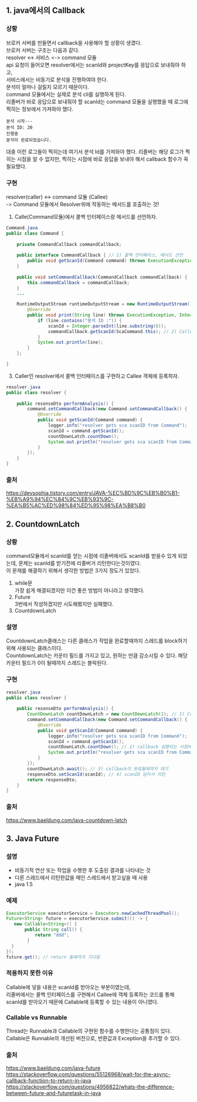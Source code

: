 ## 1. java에서의 Callback
### 상황
브로커 서버를 만들면서 callback을 사용해야 할 상황이 생겼다.   
브로커 서버는 구조는 다음과 같다.   
resolver <-> 서비스 <-> command 모듈   
api 요청이 들어오면 resolver에서는 scanId와 projectKey를 응답으로 보내줘야 하고,    
서비스에서는 비동기로 분석을 진행하여야 한다.   
분석이 얼마나 걸릴지 모르기 때문이다.   
command 모듈에서는 실제로 분석 cli를 실행하게 된다.   
리졸버가 바로 응답으로 보내줘야 할 scanId는 command 모듈을 실행했을 때 로그에 찍히는 정보에서 가져와야 했다. 
```shell
분석 시작---
분석 ID: 20
진행중
분석이 완료되었습니다.
```
대충 이런 로그들이 찍히는데 여기서 분석 Id를 가져와야 했다.
리졸버는 해당 로그가 찍히는 시점을 알 수 없지만, 찍히는 시점에 바로 응답을 보내야 해서 callback 함수가 꼭 필요했다.
### 구현
resolver(caller) <-> command 모듈 (Callee)   
-> Command 모듈에서 Resolver위에 작동하는 메서드를 호출하는 것!

1) Calle(Command모듈)에서 콜백 인터페이스랑 메서드를 선언하자.
```java
Command.java
public class Command {
    
    private CommandCallback commandCallback;
    
    public interface CommandCallback { // 1) 콜백 인터페이스, 메서드 선언
        public void getScanId(Command command) throws ExecutionException, InterruptedException;
    }
    
    public void setCommandCallback(CommandCallback commandCallback) { 
        this.commandCallback = commandCallback;
    }
    ...

    RuntimeOutputStream runtimeOutputStream = new RuntimeOutputStream() {
        @Override
        public void print(String line) throws ExecutionException, InterruptedException {
            if (line.contains("분석 ID :")) {
                scanId = Integer.parseInt(line.substring(8));
                commandCallback.getScanId(ScaCommand.this); // 2) Calle에서 호출
            }
            System.out.println(line);
        }
    };

}

```

3) Caller인 resolver에서 콜백 인터페이스를 구현하고 Callee 객체에 등록하자.
```java
resolver.java
public class resolver {
    
    public resonseDto performAnalysis() {
        command.setCommandCallback(new Command.setCommandCallback() {
            @Override
            public void getScanId(Command command) {
                logger.info("resolver gets sca scanID from Command");
                scanId = command.getScanId();
                countDownLatch.countDown();
                System.out.println("resolver gets sca scanID from Command => " + scanId);
            }
        });
    }
}
```
### 출처
https://devsophia.tistory.com/entry/JAVA-%EC%BD%9C%EB%B0%B1-%EB%A9%94%EC%84%9C%EB%93%9C-%EA%B5%AC%ED%98%84%ED%95%98%EA%B8%B0


## 2. CountdownLatch
### 상황
command모듈에서 scanId를 얻는 시점에 리졸버에서도 scanId를 받을수 있게 되었는데, 문제는 scanId를 받기전에 리졸버거 리턴한다는것이였다.   
이 문제를 해결하기 위해서 생각한 방법은 3가지 정도가 있었다.
1. while문   
   가장 쉽게 해결되겠지만 이건 좋은 방법이 아니라고 생각했다.
2. Future   
   3번에서 작성하겠지만 시도해봤지만 실패했다.
3. CountdownLatch   
### 설명
CountdownLatch클래스는 다른 클래스가 작업을 완료할때까지 스레드를 block하기 위해 사용되는 클래스이다.  
CountdownLatch는 카운터 필드를 가지고 있고, 원하는 만큼 감소시킬 수 있다. 
해당 카운터 필드가 0이 될때까지 스레드는 블락된다.

### 구현
```java
resolver.java
public class resolver {
    
    public resonseDto performAnalysis() {
        CountDownLatch countDownLatch = new CountDownLatch(1); // 1) CountdownLatch 객체 생성 
        command.setCommandCallback(new Command.setCommandCallback() {
            @Override
            public void getScanId(Command command) {
                logger.info("resolver gets sca scanID from Command");
                scanId = command.getScanId();
                countDownLatch.countDown(); // 2) callback 실행되는 시점에 1감소
                System.out.println("resolver gets sca scanID from Command => " + scanId);
            }
        });
        countDownLatch.await(); // 3) callback이 완료될때까지 대기
        responseDto.setScanId(scanId); // 4) scanID 담아서 리턴
        return responseDto;
    }
}
```
### 출처
https://www.baeldung.com/java-countdown-latch

## 3. Java Future
### 설명
- 비동기적 연산 또는 작업을 수행한 후 도출된 결과를 나타내는 것
- 다른 스레드에서 리턴한값을 메인 스레드에서 받고싶을 때 사용
- java 1.5
### 예제
```java
ExecutorService executorService = Executors.newCachedThreadPool(); 
Future<String> future = executorService.submit(() -> {
   new Callable<String>() {
       public String call() {
           return "ddd";
        }
  }
});
future.get(); // return 될때까지 기다림
```
### 적용하지 못한 이유
Callable에 넣을 내용은 scanId를 받아오는 부분이였는데,    
리졸버에서는 콜백 인터페이스를 구현해서 Callee에 객체 등록하는 코드를 통해 scanId를 받아오기 때문에 Callable에 등록할 수 있는 내용이 아니였다.   
### Callable vs Runnable
Thread는 Runnable과 Callable의 구현된 함수를 수행한다는 공통점이 있다.   
Callable은 Runnable의 개선된 버전으로, 반환값과 Exception을 추가할 수 있다.

### 출처 
https://www.baeldung.com/java-future
https://stackoverflow.com/questions/55126968/wait-for-the-async-callback-function-to-return-in-java
https://stackoverflow.com/questions/4956822/whats-the-difference-between-future-and-futuretask-in-java